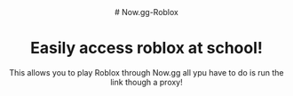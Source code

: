 <div align="center">
# Now.gg-Roblox
<h1>Easily access roblox at school!</h1>
This allows you to play Roblox through Now.gg all ypu have to do is run the link though a proxy!

